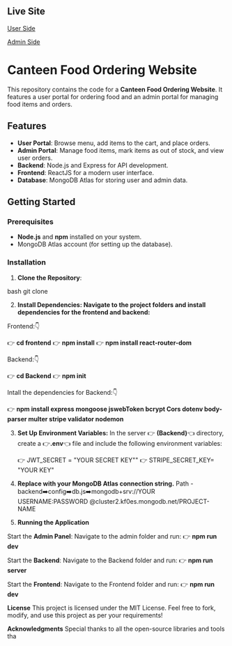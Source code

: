 ## Live Site
[User Side](https://food-app-frontend-vjgo.onrender.com/)


[Admin Side](https://food-app-admin-nwig.onrender.com/)



# Canteen Food Ordering Website

This repository contains the code for a **Canteen Food Ordering Website**. It features a user portal for ordering food and an admin portal for managing food items and orders.

## Features
- **User Portal**: Browse menu, add items to the cart, and place orders.
- **Admin Portal**: Manage food items, mark items as out of stock, and view user orders.
- **Backend**: Node.js and Express for API development.
- **Frontend**: ReactJS for a modern user interface.
- **Database**: MongoDB Atlas for storing user and admin data.

## Getting Started

### Prerequisites
- **Node.js** and **npm** installed on your system.
- MongoDB Atlas account (for setting up the database).

### Installation

1. **Clone the Repository**:
   
bash
   git clone <repository-url>
   
2. **Install Dependencies: Navigate to the project folders and install dependencies for the frontend and backend:**

Frontend:👇

👉 **cd frontend** 
👉 **npm install**
👉 **npm install react-router-dom**

Backend:👇

👉 **cd Backend**
👉 **npm init**

Intall the dependencies for Backend:👇

👉 **npm install express mongoose jswebToken bcrypt Cors dotenv body-parser multer stripe validator nodemon**

3. **Set Up Environment Variables:**
   In the server 👉 **(Backend)**👈 directory, create a 👉**.env**👈 file and include the following environment variables:
   
   👉 JWT_SECRET = "YOUR SECRET KEY""
   👉 STRIPE_SECRET_KEY= "YOUR KEY"
   
4. **Replace <your-mongodb-connection-string> with your MongoDB Atlas connection string.**
   Path -  backend➡️config➡️db.js➡️mongodb+srv://YOUR USERNAME:PASSWORD @cluster2.kf0es.mongodb.net/PROJECT-NAME

5. **Running the Application**

  Start the **Admin Panel**: Navigate to the admin folder and run:
  👉 **npm run dev**

  Start the **Backend**: Navigate to the Backend folder and run:
  👉 **npm run server**

  Start the **Frontend**: Navigate to the Frontend folder and run:
  👉 **npm run dev**

**License**
This project is licensed under the MIT License.
Feel free to fork, modify, and use this project as per your requirements!

**Acknowledgments**
Special thanks to all the open-source libraries and tools tha
